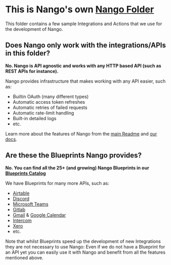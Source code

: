 # This is Nango's own [Nango Folder](https://docs.nango.dev/architecture)

This folder contains a few sample Integrations and Actions that we use for the development of Nango.

## Does Nango only work with the integrations/APIs in this folder?

**No. Nango is API agnostic and works with any HTTP based API (such as REST APIs for instance).**

Nango provides infrastructure that makes working with any API easier, such as:

-   Builtin OAuth (many different types)
-   Automatic access token refreshes
-   Automatic retries of failed requests
-   Automatic rate-limit handling
-   Built-in detailed logs
-   etc.

Learn more about the features of Nango from the [main Readme](https://github.com/NangoHQ/nango) and [our docs](https://docs.nango.dev).

## Are these the Blueprints Nango provides?

**No. You can find all the 25+ (and growing) Nango Blueprints in our [Blueprints Catalog](https://docs.nango.dev/blueprint-catalog/blueprint-overview)**

We have Blueprints for many more APIs, such as:

-   [Airtable](https://docs.nango.dev/blueprint-catalog/blueprint-airtable)
-   [Discord](https://docs.nango.dev/blueprint-catalog/blueprint-discord)
-   [Microsoft Teams](https://docs.nango.dev/blueprint-catalog/blueprint-ms-teams)
-   [Gitlab](https://docs.nango.dev/blueprint-catalog/blueprint-gitlab)
-   [Gmail](https://docs.nango.dev/blueprint-catalog/blueprint-google-mail) & [Google Calendar](https://docs.nango.dev/blueprint-catalog/blueprint-google-calendar)
-   [Intercom](https://docs.nango.dev/blueprint-catalog/blueprint-intercom)
-   [Xero](https://docs.nango.dev/blueprint-catalog/blueprint-xero)
-   etc.

Note that whilst Blueprints speed up the development of new Integrations they are not necessary to use Nango: Even if we do not have a Blueprint for an API yet you can easily use it with Nango and benefit from all the features mentioned above.
